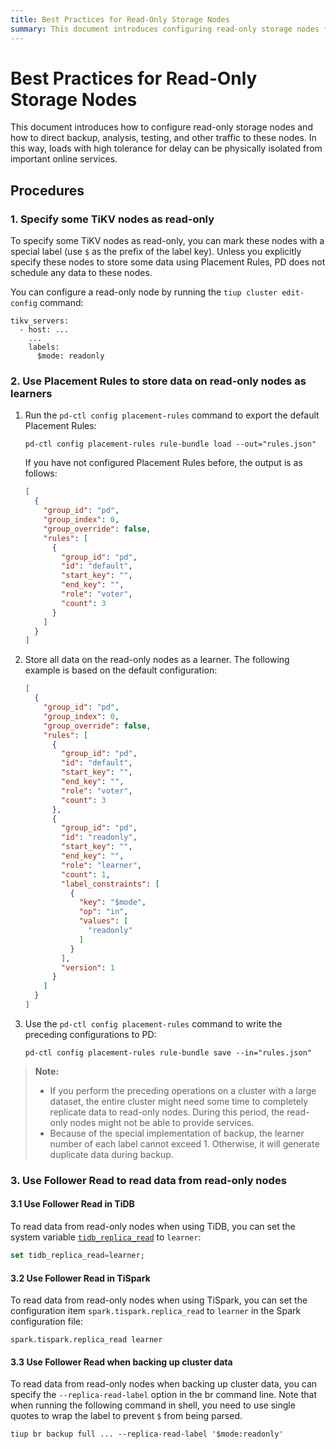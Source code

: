 ```yaml
---
title: Best Practices for Read-Only Storage Nodes
summary: This document introduces configuring read-only storage nodes for isolating high-tolerance delay loads from online services. Steps include marking TiKV nodes as read-only, using Placement Rules to store data on read-only nodes as learners, and using Follower Read to read data from read-only nodes.
---
```


# Best Practices for Read-Only Storage Nodes

This document introduces how to configure read-only storage nodes and how to direct backup, analysis, testing, and other traffic to these nodes. In this way, loads with high tolerance for delay can be physically isolated from important online services.

## Procedures

### 1. Specify some TiKV nodes as read-only

To specify some TiKV nodes as read-only, you can mark these nodes with a special label (use `$` as the prefix of the label key). Unless you explicitly specify these nodes to store some data using Placement Rules, PD does not schedule any data to these nodes.

You can configure a read-only node by running the `tiup cluster edit-config` command:

```
tikv_servers:
  - host: ...
    ...
    labels:
      $mode: readonly
```

### 2. Use Placement Rules to store data on read-only nodes as learners

1. Run the `pd-ctl config placement-rules` command to export the default Placement Rules:

    ```shell
    pd-ctl config placement-rules rule-bundle load --out="rules.json"
    ```

    If you have not configured Placement Rules before, the output is as follows:

    ```json
    [
      {
        "group_id": "pd",
        "group_index": 0,
        "group_override": false,
        "rules": [
          {
            "group_id": "pd",
            "id": "default",
            "start_key": "",
            "end_key": "",
            "role": "voter",
            "count": 3
          }
        ]
      }
    ]
    ```

2. Store all data on the read-only nodes as a learner. The following example is based on the default configuration:

    ```json
    [
      {
        "group_id": "pd",
        "group_index": 0,
        "group_override": false,
        "rules": [
          {
            "group_id": "pd",
            "id": "default",
            "start_key": "",
            "end_key": "",
            "role": "voter",
            "count": 3
          },
          {
            "group_id": "pd",
            "id": "readonly",
            "start_key": "",
            "end_key": "",
            "role": "learner",
            "count": 1,
            "label_constraints": [
              {
                "key": "$mode",
                "op": "in",
                "values": [
                  "readonly"
                ]
              }
            ],
            "version": 1
          }
        ]
      }
    ]
    ```

3. Use the `pd-ctl config placement-rules` command to write the preceding configurations to PD:

    ```shell
    pd-ctl config placement-rules rule-bundle save --in="rules.json"
    ```

> **Note:**
>
> - If you perform the preceding operations on a cluster with a large dataset, the entire cluster might need some time to completely replicate data to read-only nodes. During this period, the read-only nodes might not be able to provide services.
> - Because of the special implementation of backup, the learner number of each label cannot exceed 1. Otherwise, it will generate duplicate data during backup.

### 3. Use Follower Read to read data from read-only nodes

#### 3.1 Use Follower Read in TiDB

To read data from read-only nodes when using TiDB, you can set the system variable [`tidb_replica_read`](/system-variables.md#tidb_replica_read-new-in-v40) to `learner`:

```sql
set tidb_replica_read=learner;
```

#### 3.2 Use Follower Read in TiSpark

To read data from read-only nodes when using TiSpark, you can set the configuration item `spark.tispark.replica_read` to `learner` in the Spark configuration file:

```
spark.tispark.replica_read learner
```

#### 3.3 Use Follower Read when backing up cluster data

To read data from read-only nodes when backing up cluster data, you can specify the `--replica-read-label` option in the br command line. Note that when running the following command in shell, you need to use single quotes to wrap the label to prevent `$` from being parsed.

```shell
tiup br backup full ... --replica-read-label '$mode:readonly'
```
